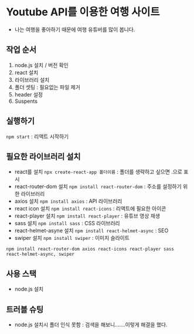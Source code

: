 # Youtube API를 이용한 여행 사이트
- 나는 여행을 좋아하기 때문에 여행 유튜버를 많이 봅니다. 

## 작업 순서
1. node.js 설치 / 버전 확인
2. react 설치
3. 라이브러리 설치
4. 폴더 셋팅 : 필요없는 파일 제거
5. header 설정
6.  Suspents 

## 실행하기

`npm start` : 리액트 시작하기

## 필요한 라이브러리 설치
- react를 설치 `npx create-react-app 폴더이름` : 폴더를 생략하고 싶으면 .으로 표시
- react-router-dom 설치 `npm install react-router-dom` : 주소를 설정하기 위한 라이브러리
- axios 설치 `npm install axios` : API 라이브러리
- react icon 설치 `npm install react-icons` : 리액트에 필요한 아이콘 
- react-player 설치 `npm install react-player` : 유튜브 영상 재생
- sass 설치 `npm install sass` : CSS 라이브러리
- react-helmet-asyne 설치 `npm install react-helmet-async` : SEO
- swiper 설치 `npm install swiper` : 이미지 슬라이트

```
npm install react-router-dom axios react-icons react-player sass
react-helmet-async, swiper
```

## 사용 스택
- node.js 설치

## 트러블 슈팅
- node.js 설치시 폴더 인식 못함 : 
검색을 해보니.......이렇게 해결을 했다.
